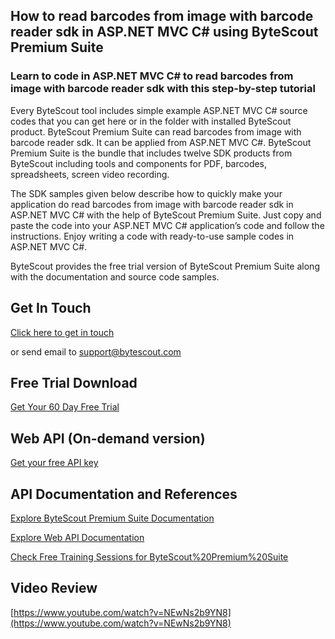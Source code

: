 ## How to read barcodes from image with barcode reader sdk in ASP.NET MVC C# using ByteScout Premium Suite

### Learn to code in ASP.NET MVC C# to read barcodes from image with barcode reader sdk with this step-by-step tutorial

Every ByteScout tool includes simple example ASP.NET MVC C# source codes that you can get here or in the folder with installed ByteScout product. ByteScout Premium Suite can read barcodes from image with barcode reader sdk. It can be applied from ASP.NET MVC C#. ByteScout Premium Suite is the bundle that includes twelve SDK products from ByteScout including tools and components for PDF, barcodes, spreadsheets, screen video recording.

The SDK samples given below describe how to quickly make your application do read barcodes from image with barcode reader sdk in ASP.NET MVC C# with the help of ByteScout Premium Suite. Just copy and paste the code into your ASP.NET MVC C# application’s code and follow the instructions. Enjoy writing a code with ready-to-use sample codes in ASP.NET MVC C#.

ByteScout provides the free trial version of ByteScout Premium Suite along with the documentation and source code samples.

## Get In Touch

[Click here to get in touch](https://bytescout.zendesk.com/hc/en-us/requests/new?subject=ByteScout%20Premium%20Suite%20Question)

or send email to [support@bytescout.com](mailto:support@bytescout.com?subject=ByteScout%20Premium%20Suite%20Question) 

## Free Trial Download

[Get Your 60 Day Free Trial](https://bytescout.com/download/web-installer?utm_source=github-readme)

## Web API (On-demand version)

[Get your free API key](https://pdf.co/documentation/api?utm_source=github-readme)

## API Documentation and References

[Explore ByteScout Premium Suite Documentation](https://bytescout.com/documentation/index.html?utm_source=github-readme)

[Explore Web API Documentation](https://pdf.co/documentation/api?utm_source=github-readme)

[Check Free Training Sessions for ByteScout%20Premium%20Suite](https://academy.bytescout.com/)

## Video Review

[https://www.youtube.com/watch?v=NEwNs2b9YN8](https://www.youtube.com/watch?v=NEwNs2b9YN8)